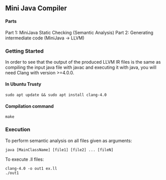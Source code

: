 ## Mini Java Compiler

#### Parts 

Part 1: MiniJava Static Checking (Semantic Analysis)
Part 2: Generating intermediate code (MiniJava -> LLVM)

### Getting Started

In order to see that the output of the produced LLVM IR files is the same as compiling the input java file with javac and executing it with java, you will need Clang with version >=4.0.0.

#### In Ubuntu Trusty
```
sudo apt update && sudo apt install clang-4.0
```

#### Compilation command
```
make
```

### Execution

To perform semantic analysis on all files given as arguments:

```
java [MainClassName] [file1] [file2] ... [fileN]
```
To execute .ll files:

``` 
clang-4.0 -o out1 ex.ll
./out1
```

